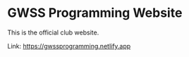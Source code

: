 # GWSS Programming Website

This is the official club website.

Link: https://gwssprogramming.netlify.app